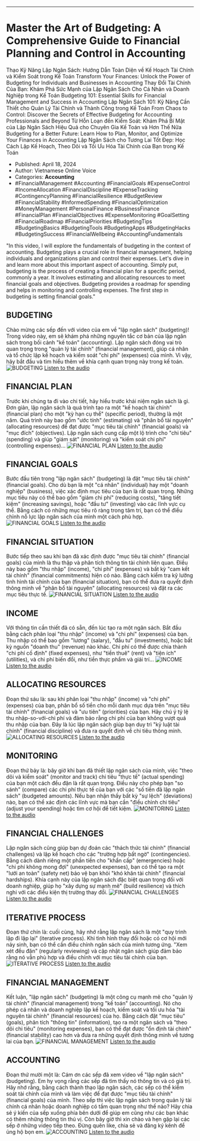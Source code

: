
---

# Master the Art of Budgeting: A Comprehensive Guide to Financial Planning and Control in Accounting
Thạo Kỹ Năng Lập Ngân Sách: Hướng Dẫn Toàn Diện về Kế Hoạch Tài Chính và Kiểm Soát trong Kế Toán
Transform Your Finances: Unlock the Power of Budgeting for Individuals and Businesses in Accounting
Thay Đổi Tài Chính Của Bạn: Khám Phá Sức Mạnh của Lập Ngân Sách Cho Cá Nhân và Doanh Nghiệp trong Kế Toán
Budgeting 101: Essential Skills for Financial Management and Success in Accounting
Lập Ngân Sách 101: Kỹ Năng Cần Thiết cho Quản Lý Tài Chính và Thành Công trong Kế Toán
From Chaos to Control: Discover the Secrets of Effective Budgeting for Accounting Professionals and Beyond
Từ Hỗn Loạn đến Kiểm Soát: Khám Phá Bí Mật của Lập Ngân Sách Hiệu Quả cho Chuyên Gia Kế Toán và Hơn Thế Nữa
Budgeting for a Better Future: Learn How to Plan, Monitor, and Optimize Your Finances in Accounting
Lập Ngân Sách cho Tương Lai Tốt Đẹp: Học Cách Lập Kế Hoạch, Theo Dõi và Tối Ưu Hóa Tài Chính của Bạn trong Kế Toán

- Published: April 18, 2024
- Author: Vietnamese Online Voice
- Categories: **Accounting**
- #FinancialManagement #Accounting #FinancialGoals #ExpenseControl #IncomeAllocation #FinancialDiscipline #ExpenseTracking #ContingencyPlanning #FinancialResilience #BudgetReview #FinancialStability #InformedSpending #FinancialOptimization #MoneyManagement #PersonalFinance #BusinessFinance #FinancialPlan #FinancialObjectives #ExpenseMonitoring #GoalSetting #FinancialRoadmap #FinancialPriorities #BudgetingTips #BudgetingBasics #BudgetingTools #BudgetingApps #BudgetingHacks #BudgetingSuccess #FinancialWellbeing #AccountingFundamentals

"In this video, I will explore the fundamentals of budgeting in the context of accounting. Budgeting plays a crucial role in financial management, helping individuals and organizations plan and control their expenses. Let's dive in and learn more about this important aspect of accounting. Simply put, budgeting is the process of creating a financial plan for a specific period, commonly a year. It involves estimating and allocating resources to meet financial goals and objectives. Budgeting provides a roadmap for spending and helps in monitoring and controlling expenses. The first step in budgeting is setting financial goals."


## BUDGETING

Chào mừng các sếp đến với video của em về "lập ngân sách" (budgeting)! Trong video này, em sẽ khám phá những nguyên tắc cơ bản của lập ngân sách trong bối cảnh "kế toán" (accounting). Lập ngân sách đóng vai trò quan trọng trong "quản lý tài chính" (financial management), giúp cá nhân và tổ chức lập kế hoạch và kiểm soát "chi phí" (expenses) của mình. Vì vậy, hãy bắt đầu và tìm hiểu thêm về khía cạnh quan trọng này trong kế toán.
![BUDGETING](https://http-archiver-apis-production-80.schnworks.com/storage/images/transitions/2024-04-18/transition-2353010408-Montserrat-ExtraBold-1A237E.jpg)
[Listen to the audio](https://http-archiver-apis-production-80.schnworks.com/storage/audio/file-26092673075.mp3)



## FINANCIAL PLAN

Trước khi chúng ta đi vào chi tiết, hãy hiểu trước khái niệm ngân sách là gì. Đơn giản, lập ngân sách là quá trình tạo ra một "kế hoạch tài chính" (financial plan) cho một "kỳ hạn cụ thể" (specific period), thường là một năm. Quá trình này bao gồm "ước tính" (estimating) và "phân bổ tài nguyên" (allocating resources) để đạt được "mục tiêu tài chính" (financial goals) và "mục đích" (objectives). Lập ngân sách cung cấp một lộ trình cho "chi tiêu" (spending) và giúp "giám sát" (monitoring) và "kiểm soát chi phí" (controlling expenses)...
![FINANCIAL PLAN](https://http-archiver-apis-production-80.schnworks.com/storage/images/transitions/2024-04-18/transition-60857580021-Montserrat-Black-9C27B0.jpg)
[Listen to the audio](https://http-archiver-apis-production-80.schnworks.com/storage/audio/file-4556852975.mp3)



## FINANCIAL GOALS

Bước đầu tiên trong "lập ngân sách" (budgeting) là đặt "mục tiêu tài chính" (financial goals). Cho dù bạn là một "cá nhân" (individual) hay một "doanh nghiệp" (business), việc xác định mục tiêu của bạn là rất quan trọng. Những mục tiêu này có thể bao gồm "giảm chi phí" (reducing costs), "tăng tiết kiệm" (increasing savings), hoặc "đầu tư" (investing) vào các lĩnh vực cụ thể. Bằng cách có những mục tiêu rõ ràng trong tâm trí, bạn có thể điều chỉnh nỗ lực lập ngân sách của mình một cách phù hợp.
![FINANCIAL GOALS](https://http-archiver-apis-production-80.schnworks.com/storage/images/transitions/2024-04-18/transition--11278945622-Montserrat-Regular-1A237E.jpg)
[Listen to the audio](https://http-archiver-apis-production-80.schnworks.com/storage/audio/file-1193491327.mp3)



## FINANCIAL SITUATION

Bước tiếp theo sau khi bạn đã xác định được "mục tiêu tài chính" (financial goals) của mình là thu thập và phân tích thông tin tài chính liên quan. Điều này bao gồm "thu nhập" (income), "chi phí" (expenses) và bất kỳ "cam kết tài chính" (financial commitments) hiện có nào. Bằng cách kiểm tra kỹ lưỡng tình hình tài chính của bạn (financial situation), bạn có thể đưa ra quyết định thông minh về "phân bổ tài nguyên" (allocating resources) và đặt ra các mục tiêu thực tế.
![FINANCIAL SITUATION](https://http-archiver-apis-production-80.schnworks.com/storage/images/transitions/2024-04-18/transition--3771116708-Montserrat-ExtraBold-303F9F.jpg)
[Listen to the audio](https://http-archiver-apis-production-80.schnworks.com/storage/audio/file-4637417234.mp3)



## INCOME

Với thông tin cần thiết đã có sẵn, đến lúc tạo ra một ngân sách. Bắt đầu bằng cách phân loại "thu nhập" (income) và "chi phí" (expenses) của bạn. Thu nhập có thể bao gồm "lương" (salary), "đầu tư" (investments), hoặc bất kỳ nguồn "doanh thu" (revenue) nào khác. Chi phí có thể được chia thành "chi phí cố định" (fixed expenses), như "tiền thuê" (rent) và "tiện ích" (utilities), và chi phí biến đổi, như tiền thực phẩm và giải trí...
![INCOME](https://http-archiver-apis-production-80.schnworks.com/storage/images/transitions/2024-04-18/transition-2084156035-Montserrat-Bold-512DA8.jpg)
[Listen to the audio](https://http-archiver-apis-production-80.schnworks.com/storage/audio/file-2893576690.mp3)



## ALLOCATING RESOURCES

Đoạn thứ sáu là: sau khi phân loại "thu nhập" (income) và "chi phí" (expenses) của bạn, phân bổ số tiền cho mỗi danh mục dựa trên "mục tiêu tài chính" (financial goals) và "ưu tiên" (priorities) của bạn. Hãy chú ý tỷ lệ thu nhập-so-với-chi phí và đảm bảo rằng chi phí của bạn không vượt quá thu nhập của bạn. Đây là lúc lập ngân sách giúp bạn duy trì "kỷ luật tài chính" (financial discipline) và đưa ra quyết định về chi tiêu thông minh.
![ALLOCATING RESOURCES](https://http-archiver-apis-production-80.schnworks.com/storage/images/transitions/2024-04-18/transition-5209773258-Montserrat-Medium-512DA8.jpg)
[Listen to the audio](https://http-archiver-apis-production-80.schnworks.com/storage/audio/file-13873291252.mp3)



## MONITORING

Đoạn thứ bảy là: bây giờ khi bạn đã thiết lập ngân sách của mình, việc "theo dõi và kiểm soát" (monitor and track) chi tiêu "thực tế" (actual spending) của bạn một cách đều đặn là rất quan trọng. Điều này cho phép bạn "so sánh" (compare) các chi phí thực tế của bạn với các "số tiền đã lập ngân sách" (budgeted amounts). Nếu bạn nhận thấy bất kỳ "sự lệch" (deviations) nào, bạn có thể xác định các lĩnh vực mà bạn cần "điều chỉnh chi tiêu" (adjust your spending) hoặc tìm cơ hội để tiết kiệm.
![MONITORING](https://http-archiver-apis-production-80.schnworks.com/storage/images/transitions/2024-04-18/transition-43452796639-Montserrat-Regular-283593.jpg)
[Listen to the audio](https://http-archiver-apis-production-80.schnworks.com/storage/audio/file-21922877836.mp3)



## FINANCIAL CHALLENGES

Lập ngân sách cũng giúp bạn dự đoán các "thách thức tài chính" (financial challenges) và lập kế hoạch cho các "trường hợp bất ngờ" (contingencies). Bằng cách dành riêng một phần tiền cho "khẩn cấp" (emergencies) hoặc "chi phí không mong đợi" (unexpected expenses), bạn có thể tạo ra một "lưới an toàn" (safety net) bảo vệ bạn khỏi "khó khăn tài chính" (financial hardships). Khía cạnh này của lập ngân sách đặc biệt quan trọng đối với doanh nghiệp, giúp họ "xây dựng sự mạnh mẽ" (build resilience) và thích nghi với các điều kiện thị trường thay đổi.
![FINANCIAL CHALLENGES](https://http-archiver-apis-production-80.schnworks.com/storage/images/transitions/2024-04-18/transition-6099099340-Montserrat-Bold-4A148C.jpg)
[Listen to the audio](https://http-archiver-apis-production-80.schnworks.com/storage/audio/file-5118073280.mp3)



## ITERATIVE PROCESS

Đoạn thứ chín là: cuối cùng, hãy nhớ rằng lập ngân sách là một "quy trình lặp đi lặp lại" (iterative process). Khi tình hình thay đổi hoặc có cơ hội mới nảy sinh, bạn có thể cần điều chỉnh ngân sách của mình tương ứng. "Xem xét đều đặn" (regularly reviewing) và cập nhật ngân sách giúp đảm bảo rằng nó vẫn phù hợp và điều chỉnh với mục tiêu tài chính của bạn.
![ITERATIVE PROCESS](https://http-archiver-apis-production-80.schnworks.com/storage/images/transitions/2024-04-18/transition--2908859908-Montserrat-ExtraBold-512DA8.jpg)
[Listen to the audio](https://http-archiver-apis-production-80.schnworks.com/storage/audio/file-12089837349.mp3)



## FINANCIAL MANAGEMENT

Kết luận, "lập ngân sách" (budgeting) là một công cụ mạnh mẽ cho "quản lý tài chính" (financial management) trong "kế toán" (accounting). Nó cho phép cá nhân và doanh nghiệp lập kế hoạch, kiểm soát và tối ưu hóa "tài nguyên tài chính" (financial resources) của họ. Bằng cách đặt "mục tiêu" (goals), phân tích "thông tin" (information), tạo ra một ngân sách và "theo dõi chi tiêu" (monitoring expenses), bạn có thể đạt được "ổn định tài chính" (financial stability) cao hơn và đưa ra những quyết định thông minh về tương lai của bạn.
![FINANCIAL MANAGEMENT](https://http-archiver-apis-production-80.schnworks.com/storage/images/transitions/2024-04-18/transition-3784613085-Montserrat-Black-880E4F.jpg)
[Listen to the audio](https://http-archiver-apis-production-80.schnworks.com/storage/audio/file-5016560362.mp3)



## ACCOUNTING

Đoạn thứ mười một là: Cám ơn các sếp đã xem video về "lập ngân sách" (budgeting). Em hy vọng rằng các sếp đã tìm thấy nó thông tin và có giá trị. Hãy nhớ rằng, bằng cách thành thạo lập ngân sách, các sếp có thể kiểm soát tài chính của mình và làm việc để đạt được "mục tiêu tài chính" (financial goals) của mình. Theo sếp thì việc lập ngân sách trong quản lý tài chính cá nhân hoặc doanh nghiệp có tầm quan trọng như thế nào? Hãy chia sẻ ý kiến của sếp xuống phía bên dưới để giúp em cũng như các bạn khác có thêm những thông tin thú vị. Còn bây giờ thì xin chào và hẹn gặp lại các sếp ở những video tiếp theo. Đừng quên like, chia sẻ và đăng ký kênh để ủng hộ bọn em.
![ACCOUNTING](https://http-archiver-apis-production-80.schnworks.com/storage/images/transitions/2024-04-18/transition--3977656424-Montserrat-SemiBold-880E4F.jpg)
[Listen to the audio](https://http-archiver-apis-production-80.schnworks.com/storage/audio/file-35186281623.mp3)

